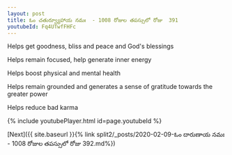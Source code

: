 ```yaml
---
layout: post
title: ఓం చతుర్వ్యూహాయ నమః  - 1008 రోజుల తపస్సులో రోజు  391
youtubeId: Fq4UTwfFHFc
---
```

 
 
Helps get goodness, bliss and peace and God's blessings
 
Helps remain focused, help generate inner energy 
 
Helps boost physical and mental health 
 
Helps remain grounded and generates a sense of gratitude towards the greater power 
 
Helps reduce bad karma
 
 
 
 


{% include youtubePlayer.html id=page.youtubeId %}
 
[Next]({{ site.baseurl }}{% link  split2/_posts/2020-02-09-ఓం దారుణాయ నమః  - 1008 రోజుల తపస్సులో రోజు  392.md%})
 
